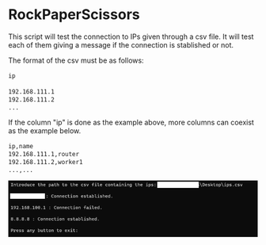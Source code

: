 # RockPaperScissors

This script will test the connection to IPs given through a csv file. It will test each of them giving a message if the connection is stablished or not.

The format of the csv must be as follows:

```
ip

192.168.111.1
192.168.111.2
...
```

If the column "ip" is done as the example above, more columns can coexist as the example below.

```
ip,name
192.168.111.1,router
192.168.111.2,worker1
...,...
```

![ConfigureIP4](/info/images/TestConnection_List1.png)